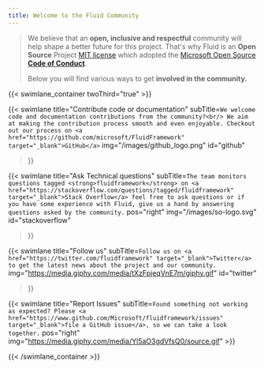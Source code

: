 ```yaml
---
title: Welcome to the Fluid Community
---
```


<div class="row">
<div class="col-md-6 col-md-push-3 text-primary">
<blockquote>
<p>We believe that an <strong>open, inclusive and respectful</strong> community will help shape a better future for this project. That's why Fluid is an <strong>Open Source</strong> Project <a href="https://github.com/microsoft/FluidFramework/blob/master/LICENSE.txt" target="_blank">MIT license</a> which adopted the <a href="https://opensource.microsoft.com/codeofconduct/" target="_blank">Microsoft Open Source <strong>Code of Conduct</strong></a>.
</p>
<p>Below you will find various ways to get <strong>involved in the community.</strong></p>
</blockquote>
</div>
</div>


{{< swimlane_container twoThird="true" >}}

{{< swimlane
  title="Contribute code or documentation"
  subTitle=`We welcome code and documentation contributions from the community?<br/> We aim at making the contribution process smooth and even enjoyable. Checkout out our process on <a href="https://github.com/microsoft/FluidFramework" target="_blank">GitHub</a>`
  img="/images/github_logo.png"
  id="github"
>}}

{{< swimlane
  title="Ask Technical questions"
  subTitle=`The team monitors questions tagged <strong>fluidframework</strong> on <a href="https://stackoverflow.com/questions/tagged/fluidframework" target="_blank">Stack Overflow</a> feel free to ask questions or if you have some experience with Fluid, give us a hand by answering questions asked by the community.`
  pos="right"
  img="/images/so-logo.svg"
  id="stackoverflow"
>}}

{{< swimlane title="Follow us"
  subTitle=`Follow us on <a href="https://twitter.com/fluidframework" target="_blank">Twitter</a> to get the latest news about the project and our community.`
  img="https://media.giphy.com/media/tXzFpjeqVnE7m/giphy.gif"
  id="twitter"
>}}

{{< swimlane
  title="Report Issues"
  subTitle=`Found something not working as expected? Please <a href="https://www.github.com/Microsoft/fluidframework/issues" target="_blank">file a GitHub issue</a>, so we can take a look together.`
  pos="right"
  img="https://media.giphy.com/media/Yl5aO3gdVfsQ0/source.gif" >}}

{{< /swimlane_container >}}

